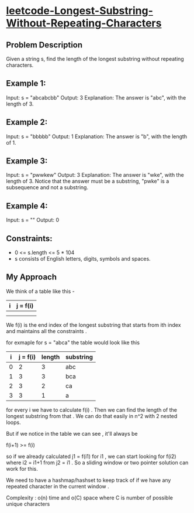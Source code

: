 # [leetcode-Longest-Substring-Without-Repeating-Characters](https://leetcode.com/problems/longest-substring-without-repeating-characters/)

## Problem Description 

Given a string s, find the length of the longest substring without repeating characters.

 

## Example 1:

Input: s = "abcabcbb"
Output: 3
Explanation: The answer is "abc", with the length of 3.

## Example 2:

Input: s = "bbbbb"
Output: 1
Explanation: The answer is "b", with the length of 1.

## Example 3:

Input: s = "pwwkew"
Output: 3
Explanation: The answer is "wke", with the length of 3.
Notice that the answer must be a substring, "pwke" is a subsequence and not a substring.

## Example 4:

Input: s = ""
Output: 0
 

## Constraints:

- 0 <= s.length <= 5 * 104
- s consists of English letters, digits, symbols and spaces.

## My Approach 

We think of a table like this -

|   i   | j = f(i)| 
|-------|---------|
|       |         |
|       |         |


We f(i) is the end index of the longest substring that starts from ith index and maintains all the constraints . 

for exmaple for s = "abca" the table would look like this 

|   i   | j = f(i)| length | substring |
|-------|---------|--------|-----------|
|   0   |    2    |   3    |    abc    |
|   1   |    3    |   3    |    bca    |
|   2   |    3    |   2    |    ca     |
|   3   |    3    |   1    |    a      |


for every i we have to calculate f(i) . Then we can find the length of the longest substring from that . We can do that easily in n^2 with 2 nested loops. 

But if we notice in the table we can see , it'll always be 

f(i+1) >= f(i) 

so if we already calculated j1 = f(i1) for i1 , we can start looking for f(i2) where i2 = i1+1 from j2 = i1 . So a sliding window or two pointer solution can work for this. 


We need to have a hashmap/hashset to keep track of if we have any repeated character in the current window . 

Complexity : o(n) time and o(C) space where C is number of possible unique characters 
